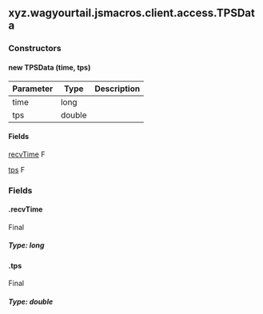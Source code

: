 

xyz.wagyourtail.jsmacros.client.access.TPSData
----------------------------------------------

#### 

### Constructors

#### new TPSData (time, tps)

| Parameter | Type | Description |
|---|---|---|
| time | long |  |
| tps | double |  |



#### Fields

[recvTime](1.9.2/)
F


[tps](1.9.2/)
F



### Fields

#### .recvTime

Final

##### Type: long



#### .tps

Final

##### Type: double




